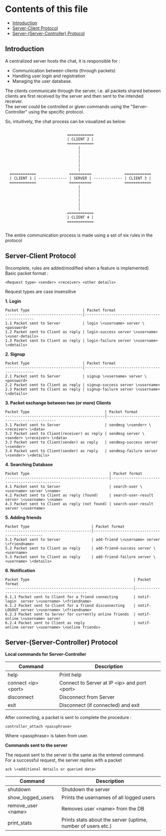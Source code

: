 Contents of this file
======================

* [Introduction](#introduction)
* [Server-Client Protocol](#server-client-protocol)
* [Server-(Server-Controller) Protocol](#server-server-controller-protocol)

Introduction
-------------

A centralized server hosts the chat, it is responsible for :  
* Communication between clients (through packets)
* Handling user login and registration
* Managing the user database.

The clients communicate through the server, i.e. all packets
shared between clients are first received by the server and
then sent to the intended receiver.  
The server could be controlled or given commands using the "Server-Controller" using the specific protocol.

So, intuitively, the chat process can be visualized as below:

```

                            ============
                            | CLIENT 2 |
                            ============
                                 |
                                 |
                                 |
                                 |
                                 |
                                 |
  ============               ==========               ============
  | CLIENT 1 | ------------- | SERVER | ------------- | CLIENT 3 |
  ============               ==========               ============
                                 |
                                 |
                                 |
                                 |
                                 |
                                 |
                            ============
                            | CLIENT 4 |
                            ============


```

The entire communication process is made using a set of six rules in the protocol



Server-Client Protocol
-----------------------

(Incomplete, rules are added/modified when a feature is implemented)
Basic packet format :  
```
<Request type> <sender> <receiver> <other details>
```
Request types are case insensitive  


**1. Login**

    Packet Type                        | Packet format
    -----------------------------------|-----------------------------------------------
    1.1 Packet sent to Server          | login \<username> server \<password>
    1.2 Packet sent to Client as reply | login-success server \<username> \<user-details>
    1.3 Packet sent to Client as reply | login-failure server \<username> \<details>


**2. Signup**

    Packet Type                        | Packet format
    -----------------------------------|-----------------------------------------------
    2.1 Packet sent to Server          | signup \<username> server \<password>
    2.2 Packet sent to Client as reply | signup-success server \<username>
    2.3 Packet sent to Client as reply | signup-failure server \<username> \<details>


**3. Packet exchange between two (or more) Clients**

    Packet Type                                  | Packet format
    ---------------------------------------------|-----------------------------------------------
    3.1 Packet sent to Server                    | sendmsg \<sender> \<receiver> \<data>
    3.2 Packet sent to Client(receiver) as reply | sendmsg server \<sender> \<receiver> \<data>
    3.3 Packet sent to Client(sender) as reply   | sendmsg-success server \<sender>
    3.4 Packet sent to Client(sender) as reply   | sendmsg-failure server \<sender> \<details>


**4. Searching Database**

    Packet Type                                    | Packet format
    -----------------------------------------------|-----------------------------------------------
    4.1 Packet sent to Server                      | search-user \<username> server \<name>
    4.2 Packet sent to Client as reply (found)     | search-user-result server \<username> \<name>
    4.3 Packet sent to Client as reply (not found) | search-user-result server \<username>

**5. Adding friends**

    Packet Type                            | Packet format
    ---------------------------------------|-----------------------------------------------
    5.1 Packet sent to Server              | add-friend \<username> server \<friendname>
    5.2 Packet sent to Client as reply     | add-friend-success server \<username>
    5.3 Packet sent to Client as reply     | add-friend-failure server \<username> \<details>

**6. Notification**

    Packet Type                                               | Packet format
    ----------------------------------------------------------|------------------------------------------------
    6.1.1 Packet sent to Client for a friend connecting       | notif-login  server \<username> \<friendname>
    6.1.2 Packet sent to Client for a friend disconnecting    | notif-LOGOUT server \<username> \<friendname>
    6.2.3 Packet sent to Server for currently online friends  | notif-online \<username> server
    6.2.4 Packet sent to Client as reply                      | notif-online server \<username> \<online friends>

Server-(Server-Controller) Protocol
-----------------------------------


**Local commands for Server-Controller**  

| Command                | Description
|------------------------|---------------------------------------------------------------
| help                   | Print help
| connect \<ip> \<port>  | Connect to Server at IP \<ip> and port \<port>
| disconnect             | Disconnect from Server
| exit                   | Disconnect (if connected) and exit

After connecting, a packet is sent to complete the procedure :  
```
controller_attach <passphrase>
``` 
Where \<passphrase> is taken from user.  

**Commands sent to the server**

The request sent to the server is the same as the entered command.  
For a successful request, the server replies with a packet  
```
ack \<additional details or queried data>
```


| Command             | Description
|---------------------|---------------------------------------------------------------
| shutdown            | Shutdown the server
| show_logged_users   | Prints the usernames of all logged users
| remove_user \<name> | Removes user \<name> from the DB
| print_stats         | Prints stats about the server (uptime, number of users etc.)  |


